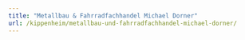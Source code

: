 ```yaml
---
title: "Metallbau & Fahrradfachhandel Michael Dorner"
url: /kippenheim/metallbau-und-fahrradfachhandel-michael-dorner/
---
```

